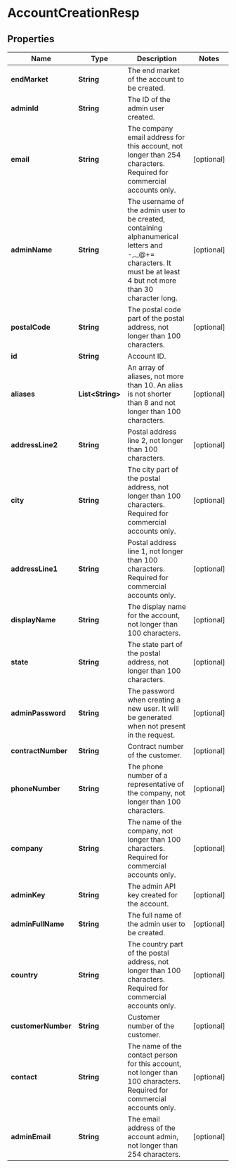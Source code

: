 
# AccountCreationResp

## Properties
Name | Type | Description | Notes
------------ | ------------- | ------------- | -------------
**endMarket** | **String** | The end market of the account to be created. | 
**adminId** | **String** | The ID of the admin user created. | 
**email** | **String** | The company email address for this account, not longer than 254 characters. Required for commercial accounts only. |  [optional]
**adminName** | **String** | The username of the admin user to be created, containing alphanumerical letters and -,._@+&#x3D; characters. It must be at least 4 but not more than 30 character long. |  [optional]
**postalCode** | **String** | The postal code part of the postal address, not longer than 100 characters. |  [optional]
**id** | **String** | Account ID. | 
**aliases** | **List&lt;String&gt;** | An array of aliases, not more than 10. An alias is not shorter than 8 and not longer than 100 characters. |  [optional]
**addressLine2** | **String** | Postal address line 2, not longer than 100 characters. |  [optional]
**city** | **String** | The city part of the postal address, not longer than 100 characters. Required for commercial accounts only. |  [optional]
**addressLine1** | **String** | Postal address line 1, not longer than 100 characters. Required for commercial accounts only. |  [optional]
**displayName** | **String** | The display name for the account, not longer than 100 characters. |  [optional]
**state** | **String** | The state part of the postal address, not longer than 100 characters. |  [optional]
**adminPassword** | **String** | The password when creating a new user. It will be generated when not present in the request. |  [optional]
**contractNumber** | **String** | Contract number of the customer. |  [optional]
**phoneNumber** | **String** | The phone number of a representative of the company, not longer than 100 characters. |  [optional]
**company** | **String** | The name of the company, not longer than 100 characters. Required for commercial accounts only. |  [optional]
**adminKey** | **String** | The admin API key created for the account. |  [optional]
**adminFullName** | **String** | The full name of the admin user to be created. |  [optional]
**country** | **String** | The country part of the postal address, not longer than 100 characters. Required for commercial accounts only. |  [optional]
**customerNumber** | **String** | Customer number of the customer. |  [optional]
**contact** | **String** | The name of the contact person for this account, not longer than 100 characters. Required for commercial accounts only. |  [optional]
**adminEmail** | **String** | The email address of the account admin, not longer than 254 characters. |  [optional]



